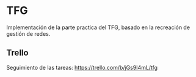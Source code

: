 # TFG
Implementación de la parte practica del TFG, basado en la recreación de gestión de redes.

## Trello
Seguimiento de las tareas:
https://trello.com/b/jGs9I4mL/tfg
